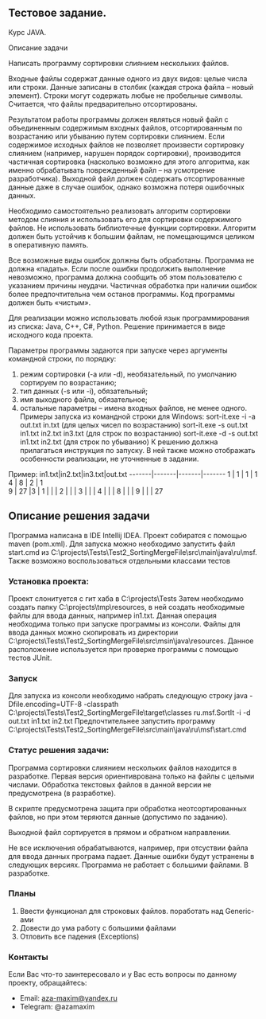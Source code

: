 ## Тестовое задание.
Курс JAVA.

Описание задачи

Написать программу сортировки слиянием нескольких файлов.

Входные файлы содержат данные одного из двух видов: целые числа или строки. Данные
записаны в столбик (каждая строка файла – новый элемент). Строки могут содержать любые не
пробельные символы. Считается, что файлы предварительно отсортированы.

Результатом работы программы должен являться новый файл с объединенным содержимым
входных файлов, отсортированным по возрастанию или убыванию путем сортировки слиянием.
Если содержимое исходных файлов не позволяет произвести сортировку слиянием (например,
нарушен порядок сортировки), производится частичная сортировка (насколько возможно для
этого алгоритма, как именно обрабатывать поврежденный файл – на усмотрение разработчика).
Выходной файл должен содержать отсортированные данные даже в случае ошибок, однако
возможна потеря ошибочных данных.

Необходимо самостоятельно реализовать алгоритм сортировки методом слияния и использовать
его для сортировки содержимого файлов. Не использовать библиотечные функции сортировки.
Алгоритм должен быть устойчив к большим файлам, не помещающимся целиком в оперативную
память.

Все возможные виды ошибок должны быть обработаны. Программа не должна «падать». Если
после ошибки продолжить выполнение невозможно, программа должна сообщить об этом
пользователю с указанием причины неудачи. Частичная обработка при наличии ошибок более
предпочтительна чем останов программы. Код программы должен быть «чистым».

Для реализации можно использовать любой язык программирования из списка:
Java, C++, C#, Python.
Решение принимается в виде исходного кода проекта.

Параметры программы задаются при запуске через аргументы командной строки, по порядку:
1. режим сортировки (-a или -d), необязательный, по умолчанию сортируем по возрастанию;
2. тип данных (-s или -i), обязательный;
3. имя выходного файла, обязательное;
4. остальные параметры – имена входных файлов, не менее одного.
Примеры запуска из командной строки для Windows:
sort-it.exe -i -a out.txt in.txt (для целых чисел по возрастанию)
sort-it.exe -s out.txt in1.txt in2.txt in3.txt (для строк по возрастанию)
sort-it.exe -d -s out.txt in1.txt in2.txt (для строк по убыванию)
К решению должна прилагаться инструкция по запуску. В ней также можно отображать
особенности реализации, не уточненные в задании.

Пример:
in1.txt|in2.txt|in3.txt|out.txt
-------|-------|-------|-------
1 | 1 | 1 | 1 
4 | 8 | 2 | 1  
9 | 27 |3 | 1 
 | | | 2
 | | | 3
 | | | 4
 | | | 8
 | | | 9
 | | | 27
                        
## Описание решения задачи                        
Программа написана в IDE Intellij IDEA. Проект собиратся с помощью maven (pom.xml).
Для запуска можно необходимо запустить файл start.cmd из C:\projects\Tests\Test2_SortingMergeFile\src\main\java\ru\msf. Также возможно воспользоваться отдельными классами тестов

### Установка проекта:
Проект слонитуется с гит хаба в C:\projects\Tests
Затем необходимо создать папку C:\projects\tmp\resources, в ней создать необходимые файлы для ввода данных, например in1.txt. Данная операция необходима только при запуске программы из консоли.
Файлы для ввода данных можно скопировать из директории C:\projects\Tests\Test2_SortingMergeFile\src\msin\java\resources. Данное расположение используется при проверке программы с помощью тестов JUnit.

### Запуск
Для запуска из консоли необходимо набрать следующую строку
java -Dfile.encoding=UTF-8 -classpath C:\projects\Tests\Test2_SortingMergeFile\target\classes ru.msf.SortIt -i -d out.txt in1.txt in2.txt
Предпочтительнее запустить программу C:\projects\Tests\Test2_SortingMergeFile\src\main\java\ru\msf\start.cmd
                        
### Статус решения задачи:
Программа сортировки слиянием нескольких файлов находится в разработке.
Первая версия ориентиврована только на файлы с целыми числами. Обработка текстовых файлов в данной версии не предусмотрена (в разработке).

В скрипте предусмотрена защита при обработка неотсортированных файлов, но при этом теряются данные (допустимо по заданию).

Выходной файл сортируется в прямом и обратном направлении.

Не все исключения обрабатываются, например, при отсуствии файла для ввода данных програма падает. Данные ошибки будут устранены в следующих версиях.
Программа не работает с большими файлами. В разработке.

### Планы
1. Ввести функционал для строковых файлов. поработать над Generic-ами
2. Довести до ума работу с большими файлами
3. Отловить все падения (Exceptions)

### Контакты
Если Вас что-то заинтересовало и у Вас есть вопросы по данному проекту, обращайтесь:
+ Email: aza-maxim@yandex.ru
+ Telegram: @azamaxim